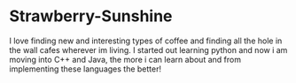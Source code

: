 # Strawberry-Sunshine
I love finding new and interesting types of coffee and finding all the hole in the wall cafes wherever im living. I started out learning
python and now i am moving into C++ and Java, the more i can learn about and from implementing these languages the better!
